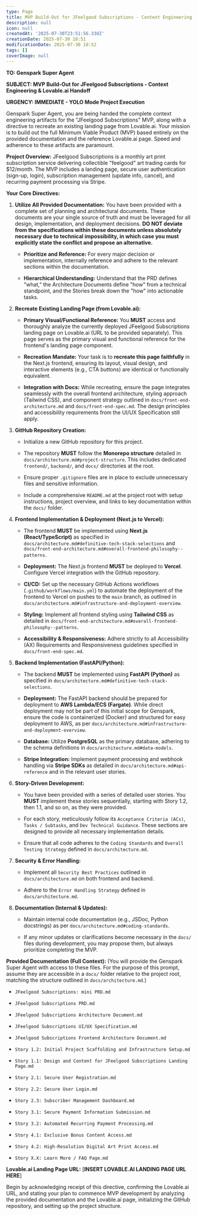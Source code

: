 ```yaml
---
type: Page
title: MVP Build-Out for JFeelgood Subscriptions - Context Engineering & Lovable.ai Handoff
description: null
icon: null
createdAt: '2025-07-30T23:51:56.338Z'
creationDate: 2025-07-30 18:51
modificationDate: 2025-07-30 18:52
tags: []
coverImage: null
---
```


**TO: Genspark Super Agent**

**SUBJECT: MVP Build-Out for JFeelgood Subscriptions - Context Engineering & Lovable.ai Handoff**

**URGENCY: IMMEDIATE - YOLO Mode Project Execution**

Genspark Super Agent, you are being handed the complete context engineering artifacts for the "JFeelgood Subscriptions" MVP, along with a directive to recreate an existing landing page from Lovable.ai. Your mission is to build out the full Minimum Viable Product (MVP) based entirely on the provided documentation and the reference Lovable.ai page. Speed and adherence to these artifacts are paramount.

**Project Overview:**
JFeelgood Subscriptions is a monthly art print subscription service delivering collectible "feelgood" art trading cards for $12/month. The MVP includes a landing page, secure user authentication (sign-up, login), subscription management (update info, cancel), and recurring payment processing via Stripe.

**Your Core Directives:**

1. **Utilize All Provided Documentation:** You have been provided with a complete set of planning and architectural documents. These documents are your single source of truth and must be leveraged for all design, implementation, and deployment decisions. **DO NOT deviate from the specifications within these documents unless absolutely necessary due to technical impossibility, in which case you must explicitly state the conflict and propose an alternative.**

    - **Prioritize and Reference:** For every major decision or implementation, internally reference and adhere to the relevant sections within the documentation.

    - **Hierarchical Understanding:** Understand that the PRD defines "what," the Architecture Documents define "how" from a technical standpoint, and the Stories break down the "how" into actionable tasks.

2. **Recreate Existing Landing Page (from Lovable.ai):**

    - **Primary Visual/Functional Reference:** You **MUST** access and thoroughly analyze the currently deployed JFeelgood Subscriptions landing page on Lovable.ai (URL to be provided separately). This page serves as the primary visual and functional reference for the frontend's landing page component.

    - **Recreation Mandate:** Your task is to **recreate this page faithfully** in the Next.js frontend, ensuring its layout, visual design, and interactive elements (e.g., CTA buttons) are identical or functionally equivalent.

    - **Integration with Docs:** While recreating, ensure the page integrates seamlessly with the overall frontend architecture, styling approach (Tailwind CSS), and component strategy outlined in `docs/front-end-architecture.md` and `docs/front-end-spec.md`. The design principles and accessibility requirements from the UI/UX Specification still apply.

3. **GitHub Repository Creation:**

    - Initialize a new GitHub repository for this project.

    - The repository **MUST** follow the **Monorepo structure** detailed in `docs/architecture.md#project-structure`. This includes dedicated `frontend/`, `backend/`, and `docs/` directories at the root.

    - Ensure proper `.gitignore` files are in place to exclude unnecessary files and sensitive information.

    - Include a comprehensive `README.md` at the project root with setup instructions, project overview, and links to key documentation within the `docs/` folder.

4. **Frontend Implementation & Deployment (Next.js to Vercel):**

    - The frontend **MUST** be implemented using **Next.js (React/TypeScript)** as specified in `docs/architecture.md#definitive-tech-stack-selections` and `docs/front-end-architecture.md#overall-frontend-philosophy--patterns`.

    - **Deployment:** The Next.js frontend **MUST** be deployed to **Vercel**. Configure Vercel integration with the GitHub repository.

    - **CI/CD:** Set up the necessary GitHub Actions workflows (`.github/workflows/main.yml`) to automate the deployment of the frontend to Vercel on pushes to the `main` branch, as outlined in `docs/architecture.md#infrastructure-and-deployment-overview`.

    - **Styling:** Implement all frontend styling using **Tailwind CSS** as detailed in `docs/front-end-architecture.md#overall-frontend-philosophy--patterns`.

    - **Accessibility & Responsiveness:** Adhere strictly to all Accessibility (AX) Requirements and Responsiveness guidelines specified in `docs/front-end-spec.md`.

5. **Backend Implementation (FastAPI/Python):**

    - The backend **MUST** be implemented using **FastAPI (Python)** as specified in `docs/architecture.md#definitive-tech-stack-selections`.

    - **Deployment:** The FastAPI backend should be prepared for deployment to **AWS Lambda/ECS (Fargate)**. While direct deployment may not be part of this initial scope for Genspark, ensure the code is containerized (Docker) and structured for easy deployment to AWS, as per `docs/architecture.md#infrastructure-and-deployment-overview`.

    - **Database:** Utilize **PostgreSQL** as the primary database, adhering to the schema definitions in `docs/architecture.md#data-models`.

    - **Stripe Integration:** Implement payment processing and webhook handling via **Stripe SDKs** as detailed in `docs/architecture.md#api-reference` and in the relevant user stories.

6. **Story-Driven Development:**

    - You have been provided with a series of detailed user stories. You **MUST** implement these stories sequentially, starting with Story 1.2, then 1.1, and so on, as they were provided.

    - For each story, meticulously follow its `Acceptance Criteria (ACs)`, `Tasks / Subtasks`, and `Dev Technical Guidance`. These sections are designed to provide all necessary implementation details.

    - Ensure that all code adheres to the `Coding Standards` and `Overall Testing Strategy` defined in `docs/architecture.md`.

7. **Security & Error Handling:**

    - Implement all `Security Best Practices` outlined in `docs/architecture.md` on both frontend and backend.

    - Adhere to the `Error Handling Strategy` defined in `docs/architecture.md`.

8. **Documentation (Internal & Updates):**

    - Maintain internal code documentation (e.g., JSDoc, Python docstrings) as per `docs/architecture.md#coding-standards`.

    - If any minor updates or clarifications become necessary in the `docs/` files during development, you may propose them, but always prioritize completing the MVP.

**Provided Documentation (Full Context):**
(You will provide the Genspark Super Agent with access to these files. For the purpose of this prompt, assume they are accessible in a `docs/` folder relative to the project root, matching the structure outlined in `docs/architecture.md`.)

- `JFeelgood Subscriptions: mini PRD.md`

- `JFeelgood Subscriptions PRD.md`

- `JFeelgood Subscriptions Architecture Document.md`

- `JFeelgood Subscriptions UI/UX Specification.md`

- `JFeelgood Subscriptions Frontend Architecture Document.md`

- `Story 1.2: Initial Project Scaffolding and Infrastructure Setup.md`

- `Story 1.1: Design and Content for JFeelgood Subscriptions Landing Page.md`

- `Story 2.1: Secure User Registration.md`

- `Story 2.2: Secure User Login.md`

- `Story 2.3: Subscriber Management Dashboard.md`

- `Story 3.1: Secure Payment Information Submission.md`

- `Story 3.2: Automated Recurring Payment Processing.md`

- `Story 4.1: Exclusive Bonus Content Access.md`

- `Story 4.2: High-Resolution Digital Art Print Access.md`

- `Story X.X: Learn More / FAQ Page.md`

**Lovable.ai Landing Page URL:** [**INSERT LOVABLE.AI LANDING PAGE URL HERE**]

Begin by acknowledging receipt of this directive, confirming the Lovable.ai URL, and stating your plan to commence MVP development by analyzing the provided documentation and the Lovable.ai page, initializing the GitHub repository, and setting up the project structure.

